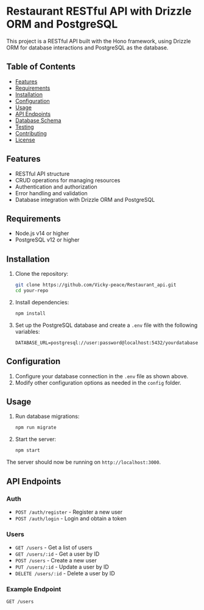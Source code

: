 # Restaurant RESTful API with Drizzle ORM and PostgreSQL

This project is a RESTful API built with the Hono framework, using Drizzle ORM for database interactions and PostgreSQL as the database.

## Table of Contents
- [Features](#features)
- [Requirements](#requirements)
- [Installation](#installation)
- [Configuration](#configuration)
- [Usage](#usage)
- [API Endpoints](#api-endpoints)
- [Database Schema](#database-schema)
- [Testing](#testing)
- [Contributing](#contributing)
- [License](#license)

## Features
- RESTful API structure
- CRUD operations for managing resources
- Authentication and authorization
- Error handling and validation
- Database integration with Drizzle ORM and PostgreSQL

## Requirements
- Node.js v14 or higher
- PostgreSQL v12 or higher

## Installation
1. Clone the repository:
    ```sh
    git clone https://github.com/Vicky-peace/Restaurant_api.git
    cd your-repo
    ```

2. Install dependencies:
    ```sh
    npm install
    ```

3. Set up the PostgreSQL database and create a `.env` file with the following variables:
    ```env
    DATABASE_URL=postgresql://user:password@localhost:5432/yourdatabase
    ```

## Configuration
1. Configure your database connection in the `.env` file as shown above.
2. Modify other configuration options as needed in the `config` folder.

## Usage
1. Run database migrations:
    ```sh
    npm run migrate
    ```

2. Start the server:
    ```sh
    npm start
    ```

The server should now be running on `http://localhost:3000`.

## API Endpoints
### Auth
- `POST /auth/register` - Register a new user
- `POST /auth/login` - Login and obtain a token

### Users
- `GET /users` - Get a list of users
- `GET /users/:id` - Get a user by ID
- `POST /users` - Create a new user
- `PUT /users/:id` - Update a user by ID
- `DELETE /users/:id` - Delete a user by ID

### Example Endpoint
```http
GET /users
